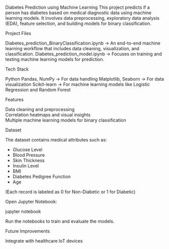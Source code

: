 Diabetes Prediction using Machine Learning
This project predicts if a person has diabetes based on medical diagnostic data using machine learning models. It involves data preprocessing, exploratory data analysis (EDA), feature selection, and building models for binary classification.

Project Files

Diabetes_prediction_BinaryClassification.ipynb → An end-to-end machine learning workflow that includes data cleaning, visualization, and classification.
Diabetes_prediction_model.ipynb → Focuses on training and testing machine learning models for prediction.

Tech Stack

Python
Pandas, NumPy → For data handling
Matplotlib, Seaborn → For data visualization
Scikit-learn → For machine learning models like Logistic Regression and Random Forest

Features

Data cleaning and preprocessing  
Correlation heatmaps and visual insights  
Multiple machine learning models for binary classification  
  

Dataset

The dataset contains medical attributes such as: 
- Glucose Level  
- Blood Pressure  
- Skin Thickness  
- Insulin Level  
- BMI  
- Diabetes Pedigree Function  
- Age  

(Each record is labeled as 0 for Non-Diabetic or 1 for Diabetic)

Open Jupyter Notebook:

jupyter notebook  

Run the notebooks to train and evaluate the models.


Future Improvements

Integrate with healthcare IoT devices  
